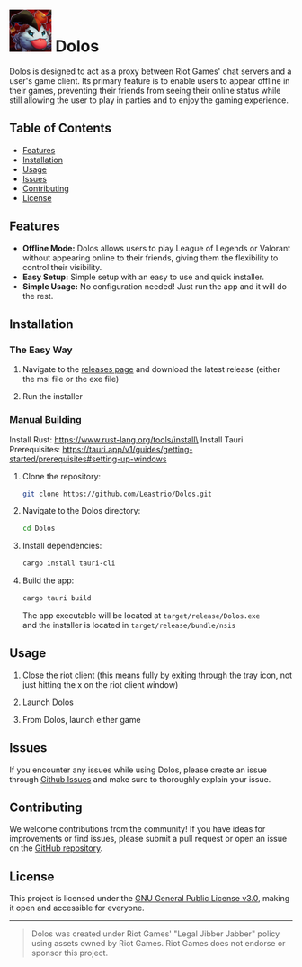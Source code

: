 # <img src="ui/assets/logo.png" width="75px" height="75px"/> Dolos

Dolos is designed to act as a proxy between Riot Games' chat servers and a user's game client. Its primary feature is to enable users to appear offline in their games, preventing their friends from seeing their online status while still allowing the user to play in parties and to enjoy the gaming experience.

## Table of Contents
- [Features](#features)
- [Installation](#installation)
- [Usage](#usage)
- [Issues](#issues)
- [Contributing](#contributing)
- [License](#license)

## Features
- **Offline Mode:** Dolos allows users to play League of Legends or Valorant without appearing online to their friends, giving them the flexibility to control their visibility.
- **Easy Setup:** Simple setup with an easy to use and quick installer.
- **Simple Usage:** No configuration needed! Just run the app and it will do the rest.

## Installation

### The Easy Way
1. Navigate to the [releases page](https://github.com/Leastrio/Dolos/releases) and download the latest release (either the msi file or the exe file)

2. Run the installer

### Manual Building

Install Rust: https://www.rust-lang.org/tools/install\
Install Tauri Prerequisites: https://tauri.app/v1/guides/getting-started/prerequisites#setting-up-windows

1. Clone the repository:
    ```bash
    git clone https://github.com/Leastrio/Dolos.git
    ```

2. Navigate to the Dolos directory:
    ```bash
    cd Dolos
    ```

3. Install dependencies:
    ```bash
    cargo install tauri-cli
    ```

4. Build the app:
    ```bash
    cargo tauri build
    ```
    The app executable will be located at `target/release/Dolos.exe`\
    and the installer is located in `target/release/bundle/nsis`

## Usage

1. Close the riot client (this means fully by exiting through the tray icon, not just hitting the x on the riot client window)

2. Launch Dolos

3. From Dolos, launch either game 

## Issues

If you encounter any issues while using Dolos, please create an issue through [Github Issues](https://github.com/Leastrio/Dolos/issues) and make sure to thoroughly explain your issue. 

## Contributing

We welcome contributions from the community! If you have ideas for improvements or find issues, please submit a pull request or open an issue on the [GitHub repository](https://github.com/Leastrio/Dolos).

## License

This project is licensed under the [GNU General Public License v3.0](LICENSE), making it open and accessible for everyone.

---

> Dolos was created under Riot Games' "Legal Jibber Jabber" policy using assets owned by Riot Games.  Riot Games does not endorse or sponsor this project.